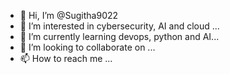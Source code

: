 - 👋 Hi, I’m @Sugitha9022
- 👀 I’m interested in cybersecurity, AI and cloud ...
- 🌱 I’m currently learning devops, python and AI...
- 💞️ I’m looking to collaborate on ...
- 📫 How to reach me ...

<!---
Sugitha9022/Sugitha9022 is a ✨ special ✨ repository because its `README.md` (this file) appears on your GitHub profile.
You can click the Preview link to take a look at your changes.
--->
